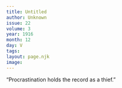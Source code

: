 ```yaml
---
title: Untitled
author: Unknown
issue: 22
volume: 3
year: 1916
month: 12
day: V
tags:
layout: page.njk
image:
---
```

“Procrastination holds the record as a thief.” 


